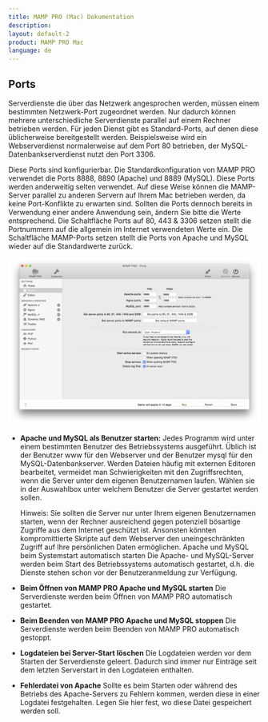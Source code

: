 ```yaml
---
title: MAMP PRO (Mac) Dokumentation
description: 
layout: default-2
product: MAMP PRO Mac
language: de
---
```


## Ports

Serverdienste die über das Netzwerk angesprochen werden, müssen einem bestimmten Netzwerk-Port zugeordnet werden. Nur dadurch können mehrere unterschiedliche Serverdienste parallel auf einem Rechner betrieben werden. Für jeden Dienst gibt es Standard-Ports, auf denen diese üblicherweise bereitgestellt werden. Beispielsweise wird ein Webserverdienst normalerweise auf dem Port 80 betrieben, der MySQL-Datenbankserverdienst nutzt den Port 3306.

Diese Ports sind konfigurierbar. Die Standardkonfiguration von MAMP PRO verwendet die Ports 8888, 8890 (Apache) und 8889 (MySQL). Diese Ports werden anderweitig selten verwendet. Auf diese Weise können die MAMP-Server parallel zu anderen Servern auf Ihrem Mac betrieben werden, da keine Port-Konflikte zu erwarten sind. Sollten die Ports dennoch bereits in Verwendung einer andere Anwendung sein, ändern Sie bitte die Werte entsprechend.
Die Schaltfläche Ports auf 80, 443 & 3306 setzen stellt die Portnummern auf die allgemein im Internet verwendeten Werte ein. Die Schaltfläche MAMP-Ports setzen stellt die Ports von Apache und MySQL wieder auf die Standardwerte zurück.

![MAMP](Ports.png)


*  **Apache und MySQL als Benutzer starten:** 
      Jedes Programm wird unter einem bestimmten Benutzer des Betriebssystems ausgeführt. Üblich ist der Benutzer www für den       Webserver und der Benutzer mysql für den MySQL-Datenbankserver. Werden Dateien häufig mit externen Editoren bearbeitet,       vermeidet man Schwierigkeiten mit den Zugriffsrechten, wenn die Server unter dem eigenen Benutzernamen laufen. Wählen        sie in der Auswahlbox unter welchem Benutzer die Server gestartet werden sollen.

      <div class="alert" role="alert">
      Hinweis: Sie sollten die Server nur unter Ihrem eigenen Benutzernamen starten, wenn der Rechner ausreichend gegen potenziell bösartige Zugriffe aus dem Internet geschützt ist. Ansonsten könnten kompromittierte Skripte auf dem   Webserver den uneingeschränkten Zugriff auf Ihre persönlichen Daten ermöglichen.
      Apache und MySQL beim Systemstart automatisch starten
      Die Apache- und MySQL-Server werden beim Start des Betriebssystems automatisch gestartet, d.h. die Dienste stehen schon vor der Benutzeranmeldung zur Verfügung.
      </div>

*  **Beim Öffnen von MAMP PRO Apache und MySQL starten**
      Die Serverdienste werden beim Öffnen von MAMP PRO automatisch gestartet.

*  **Beim Beenden von MAMP PRO Apache und MySQL stoppen**
      Die Serverdienste werden beim Beenden von MAMP PRO automatisch gestoppt.

*  **Logdateien bei Server-Start löschen**
      Die Logdateien werden vor dem Starten der Serverdienste geleert. Dadurch sind immer nur Einträge seit dem letzten            Serverstart in den Logdateien enthalten.

*  **Fehlerdatei von Apache**
      Sollte es beim Starten oder während des Betriebs des Apache-Servers zu Fehlern kommen, werden diese in einer Logdatei        festgehalten. Legen Sie hier fest, wo diese Datei gespeichert werden soll.
